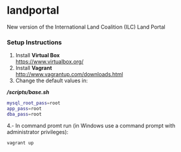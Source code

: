 landportal
==========

New version of the International Land Coalition (ILC) Land Portal

### Setup Instructions
1. Install **Virtual Box** <br/> https://www.virtualbox.org/
2. Install **Vagrant** <br/> http://www.vagrantup.com/downloads.html
3. Change the default values in: <br/>

**_/scripts/base.sh_** <br/>

```bash
mysql_root_pass=root
app_pass=root
dba_pass=root
```
4.- In command promt run (in Windows use a command prompt with administrator privileges): <br/>

```
vagrant up
```

